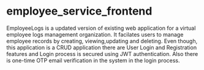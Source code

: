 # employee_service_frontend

EmployeeLogs is a updated version of existing web application for a virtual employee logs management organization. It facilates users to manage employee records by creating, viewing,updating and deleting. Even though, this application is a CRUD application there are User Login and Registration features and Login process is secured using JWT authentication. Also there is one-time OTP email verification in the system in the login process.
